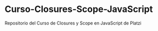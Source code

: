 # Curso-Closures-Scope-JavaScript
Repositorio del Curso de Closures y Scope en JavaScript de Platzi
